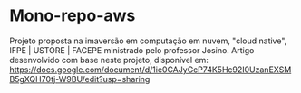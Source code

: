 # Mono-repo-aws

Projeto proposta na imaversão em computação em nuvem, "cloud native", IFPE | USTORE | FACEPE ministrado pelo professor Josino. Artigo desenvolvido com base neste projeto, disponível em: https://docs.google.com/document/d/1ie0CAJyGcP74K5Hc92I0UzanEXSMB5gXQH70tj-W9BU/edit?usp=sharing
